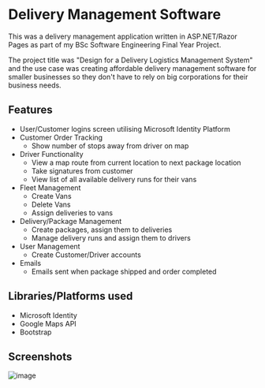# Delivery Management Software
This was a delivery management application written in ASP.NET/Razor Pages as part of my BSc Software Engineering Final Year Project.

The project title was "Design for a Delivery Logistics Management System" and the use case was creating affordable delivery management software for smaller businesses so they don't have to rely on big corporations for their business needs.

## Features
- User/Customer logins screen utilising Microsoft Identity Platform
- Customer Order Tracking
  - Show number of stops away from driver on map
- Driver Functionality
  - View a map route from current location to next package location
  - Take signatures from customer
  - View list of all available delivery runs for their vans
- Fleet Management
  - Create Vans
  - Delete Vans
  - Assign deliveries to vans
- Delivery/Package Management
  - Create packages, assign them to deliveries
  - Manage delivery runs and assign them to drivers
- User Management
  - Create Customer/Driver accounts
- Emails
  - Emails sent when package shipped and order completed

## Libraries/Platforms used
- Microsoft Identity
- Google Maps API
- Bootstrap

 ## Screenshots
![image](https://github.com/user-attachments/assets/938fb0ca-a055-472f-a3cc-54a5ee976684)
